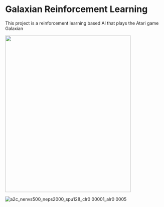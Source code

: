 # Galaxian Reinforcement Learning
This project is a reinforcement learning based AI that plays the Atari game Galaxian



<img height="500" img width='400' src=https://user-images.githubusercontent.com/94200328/234165993-67c387cf-3f88-4c74-a133-210a1cc7008b.gif>

![a2c_nenvs500_neps2000_spu128_clr0 00001_alr0 0005](https://user-images.githubusercontent.com/94200328/234165993-67c387cf-3f88-4c74-a133-210a1cc7008b.gif)

